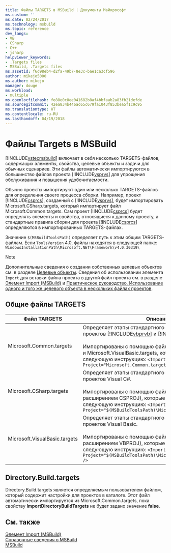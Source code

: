 ```yaml
---
title: Файлы TARGETS в MSBuild | Документы Майкрософт
ms.custom: ''
ms.date: 02/24/2017
ms.technology: msbuild
ms.topic: reference
dev_langs:
- VB
- CSharp
- C++
- jsharp
helpviewer_keywords:
- .Targets files
- MSBuild, .Targets files
ms.assetid: f6d98eb4-d2fa-49b7-8e3c-bae1ca3cf596
author: mikejo5000
ms.author: mikejo
manager: douge
ms.workload:
- multiple
ms.openlocfilehash: fe88e0c8ee041682b8af4bbfaab2a83fb21defde
ms.sourcegitcommit: 42ea834b446ac65c679fa1043f853bea5f1c9c95
ms.translationtype: HT
ms.contentlocale: ru-RU
ms.lasthandoff: 04/19/2018
---
```

# <a name="msbuild-targets-files"></a>Файлы Targets в MSBuild
[!INCLUDE[vstecmsbuild](../extensibility/internals/includes/vstecmsbuild_md.md)] включает в себя несколько TARGETS-файлов, содержащих элементы, свойства, целевые объекты и задачи для обычных сценариев. Эти файлы автоматически импортируются в большинство файлов проекта [!INCLUDE[vsprvs](../code-quality/includes/vsprvs_md.md)] для упрощения обслуживания и повышения удобочитаемости.  

 Обычно проекты импортируют один или несколько TARGETS-файлов для определения своего процесса сборки. Например, проект [!INCLUDE[csprcs](../data-tools/includes/csprcs_md.md)], созданный с [!INCLUDE[vsprvs](../code-quality/includes/vsprvs_md.md)], будет импортировать Microsoft.CSharp.targets, который импортирует файл Microsoft.Common.targets. Сам проект [!INCLUDE[csprcs](../data-tools/includes/csprcs_md.md)] будет определять элементы и свойства, относящиеся к данному проекту, а стандартные правила сборки для проекта [!INCLUDE[csprcs](../data-tools/includes/csprcs_md.md)] определяются в импортированных TARGETS-файлах.  

 Значение `$(MSBuildToolsPath)` определяет путь к этим общим TARGETS-файлам. Если `ToolsVersion` 4.0, файлы находятся в следующей папке: `WindowsInstallationPath\Microsoft.NET\Framework\v4.0.30319\`  

> [!NOTE]
>  Дополнительные сведения о создании собственных целевых объектов см. в разделе [Целевые объекты](../msbuild/msbuild-targets.md). Сведения об использовании элемента `Import` для вставки файла проекта в другой файл проекта см. в разделе [Элемент Import (MSBuild)](../msbuild/import-element-msbuild.md) и [Практическое руководство. Использование одного и того же целевого объекта в нескольких файлах проектов](../msbuild/how-to-use-the-same-target-in-multiple-project-files.md).  

## <a name="common-targets-files"></a>Общие файлы TARGETS  

|Файл TARGETS|Описание:|  
|-------------------|-----------------|  
|Microsoft.Common.targets|Определяет этапы стандартного процесса сборки для проектов [!INCLUDE[vbprvb](../code-quality/includes/vbprvb_md.md)] и [!INCLUDE[csprcs](../data-tools/includes/csprcs_md.md)].<br /><br /> Импортированы с помощью файлов Microsoft.CSharp.targets и Microsoft.VisualBasic.targets, которые включают в себя следующую инструкцию: `<Import Project="Microsoft.Common.targets" />`|  
|Microsoft.CSharp.targets|Определяет этапы стандартного процесса сборки для проектов Visual C#.<br /><br /> Импортированы с помощью файлов проекта Visual C# (с расширением CSPROJ), которые включают в себя следующую инструкцию: `<Import Project="$(MSBuildToolsPath)\Microsoft.CSharp.targets" />`|  
|Microsoft.VisualBasic.targets|Определяет этапы стандартного процесса сборки для проектов Visual Basic.<br /><br /> Импортированы с помощью файлов проекта Visual Basic (с расширением VBPROJ), которые включают в себя следующую инструкцию: `<Import Project="$(MSBuildToolsPath)\Microsoft.VisualBasic.targets" />`|

## <a name="directorybuildtargets"></a>Directory.Build.targets
Directory.Build.targets является определяемым пользователем файлом, который содержит настройки для проектов в каталоге. Этот файл автоматически импортируется из Microsoft.Common.targets, пока свойству **ImportDirectoryBuildTargets** не будет задано значение **false**.

## <a name="see-also"></a>См. также  
 [Элемент Import (MSBuild)](../msbuild/import-element-msbuild.md)   
 [Справочные сведения о MSBuild](../msbuild/msbuild-reference.md)  
 [MSBuild](../msbuild/msbuild.md)
